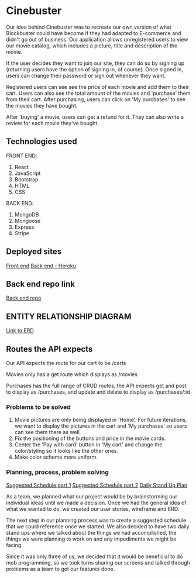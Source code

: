
# Cinebuster

Our idea behind Cinebuster was to recreate our own version of what Blockbuster could have become if they had adapted to E-commerce and didn't go out of business. Our application allows unregistered users to view our movie catalog, which includes a picture, title and description of the movie.

If the user decides they want to join our site, they can do so by signing up (returning users have the option of signing in, of course). Once signed in, users can change their password or sign out whenever they want.

Registered users can see see the price of each movie and add them to their cart. Users can also see the total amount of the movies and 'purchase' them from their cart. After purchasing, users can click on 'My purchases' to see the movies they have bought. 

After 'buying' a movie, users can get a refund for it. They can also write a review for each movie they've bought.

## Technologies used

 FRONT END:
 1. React
 2. JavaScript
 3. Bootstrap 
 4. HTML
 5. CSS


BACK END:
1. MongoDB
2. Mongoose
3. Express
4. Stripe


## Deployed sites

[Front end](https://project-3-junebugs-eagle.github.io/project-3-client/)
[Back end - Heroku](https://git.heroku.com/secure-taiga-59525.git) 

## Back end repo link

[Back end repo](https://github.com/Project-3-junebugs-eagle/Cine-Buster)

## ENTITY RELATIONSHIP DIAGRAM

[Link to ERD](https://imgur.com/a/coNAFJ4)

## Routes the API expects

Our API expects the route for our cart to be /carts

Movies only has a get route which displays as /movies

Purchases has the full range of CRUD routes, the API expects get and post to display as /purchases, and update and delete to display as /purchases/:id

### Problems to be solved

1. Movie pictures are only being displayed in 'Home'. For future iterations, we want to display the pictures in the cart and 'My purchases' so users can see them there as well.
2. Fix the positioning of the buttons and price in the movie cards.
3. Center the 'Pay with card' button in 'My cart' and change the color/styling so it looks like the other ones.
4. Make color scheme more uniform.

### Planning, process, problem solving

[Suggested Schedule part 1](https://imgur.com/3B4anof)
[Suggested Schedule part 2](https://imgur.com/pPYFWCA)
[Daily Stand Up Plan](https://imgur.com/h1GQx9o)

As a team, we planned what our project would be by brainstorming our individual ideas until we made a decision. Once we had the general idea of what we wanted to do, we created our user stories, wireframe and ERD. 

The next step in our planning process was to create a suggested schedule that we could reference once we started. We also decided to have two daily stand ups where we talked about the things we had accomplished, the things we were planning to work on and any impediments we might be facing.

Since it was only three of us, we decided that it would be beneficial to do mob programming, so we took turns sharing our screens and talked through problems as a team to get our features done.
